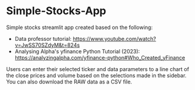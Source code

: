 # Simple-Stocks-App
Simple stocks streamlit app created based on the following:
- Data professor tutorial: https://www.youtube.com/watch?v=JwSS70SZdyM&t=824s 
- Analysing Alpha's yfinance Python Tutorial (2023): https://analyzingalpha.com/yfinance-python#Who_Created_yFinance

Users can enter their selected ticker and data parameters to a line chart of the close prices and volume based on the selections made in the sidebar. You can also download the RAW data as a CSV file.
